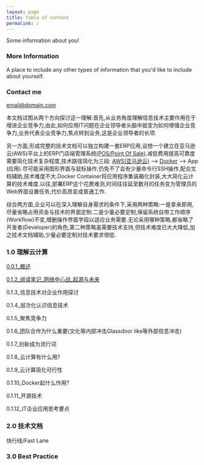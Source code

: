 ```yaml
---
layout: page
title: Table of content
permalink: /
---
```


Some information about you!

### More Information

A place to include any other types of information that you'd like to include about yourself.

### Contact me

[email@domain.com](mailto:email@domain.com)


本文档试图从两个方向探讨这一理解:首先,从业务角度理解信息技术主要作用在于增进企业竞争力,由此,如何应用IT问题在企业领导者头脑中就变为如何增强企业竞争力,业务代表企业竞争力,焦点转到业务,这是企业领导者的长项.

另一方面,形成完整的技术文档可以独立构建一套ERP应用,设想一个建立在亚马逊云(AWS)平台上的ERP门店端管理系统[(POS/Point Of Sale)](https://www.odoo.com/zh_CN/page/point-of-sale-shop).减低费用提高可靠度需要简化技术复杂程度,技术路径简化为三段: [AWS(亚马逊云)](https://www.amazonaws.cn/) --> [Docker](https://www.docker.com/) --> App (应用).尽可能采用图形界面与鼠标操作,仍免不了会有少量命令行SSH操作,配合文档辅助,技术难度不大.Docker Container将应用程序集装箱化封装,大大简化云计算的技术难度.以往,部署ERP这个花费难测,时间往往延至数月的任务变为管理员的Web界面设置任务,代价高昂变成普通工作.

综合两方面,企业可以在深入理解自身需求的条件下,采用两种策略:一是拿来即用,尽量省略占用资金与技术的界面定制.二是少量必要定制,保留系统自带工作顺序(Workflow)不变,增删操作界面字段以适应业务需要.无论采用哪种策略,都省略了开发者(Developer)的角色,第二种策略虽需要技术支持,但技术难度已大大降低,加之技术文档辅助,少量必要定制对技术要求很低.

### 1.0 理解云计算

[0.0.1_概述](/slides/2017-02-27-overview.html)

[0.1.2_阅读笔记_网络中心战_起源与未来](/2017-02-27-review-ncw-origin.html)

0.1.3_信息技术对企业作用探讨

0.1.4_层次化认识信息技术

0.1.5_聚焦竞争力

0.1.6_团队合作为什么重要(文化等内部冲击Glassdoor like等外部信息冲击)

0.1.7_创新成为流行词

0.1.8_云计算有什么用?

0.1.9_云计算简化可行性

0.1.10_Docker起什么作用?

0.1.11_开源技术

0.1.12_IT企业应用思考要点

### 2.0 技术文档

快行线/Fast Lane



### 3.0 Best Practice
